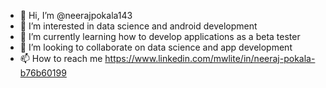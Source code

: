 - 👋 Hi, I’m @neerajpokala143
- 👀 I’m interested in data science and android development
- 🌱 I’m currently learning how to develop applications as a beta tester
- 💞️ I’m looking to collaborate on data science and app development 
- 📫 How to reach me https://www.linkedin.com/mwlite/in/neeraj-pokala-b76b60199

<!---
neerajpokala143/neerajpokala143 is a ✨ special ✨ repository because its `README.md` (this file) appears on your GitHub profile.
You can click the Preview link to take a look at your changes.
--->
